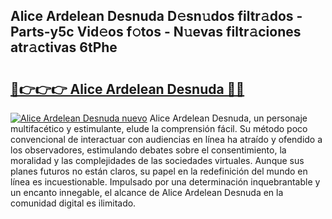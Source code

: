 ## Alice Ardelean Desnuda D𝚎sn𝚞dos filtr𝚊dos - Parts-y5c Vid𝚎os f𝚘tos - N𝚞evas filtr𝚊ciones atr𝚊ctivas 6tPhe

# <h2><a href="http://mb8zic.tromn.icu/?c=Alice+Ardelean+Desnuda">🔗👉👉👉 Alice Ardelean Desnuda 🔗🔗</a></h2>

[![Alice Ardelean Desnuda nuevo](https://i.imgur.com/pEAQMta.gif)](http://mb8zic.tromn.icu/?c=Alice+Ardelean+Desnuda)
Alice Ardelean Desnuda, un personaje multifacético y estimulante, elude la comprensión fácil. Su método poco convencional de interactuar con audiencias en línea ha atraído y ofendido a los observadores, estimulando debates sobre el consentimiento, la moralidad y las complejidades de las sociedades virtuales. Aunque sus planes futuros no están claros, su papel en la redefinición del mundo en línea es incuestionable. Impulsado por una determinación inquebrantable y un encanto innegable, el alcance de Alice Ardelean Desnuda en la comunidad digital es ilimitado.
